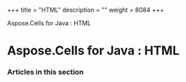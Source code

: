 +++
title = "HTML" 
description = "" 
weight = 8084 
+++

Aspose.Cells for Java : HTML  

# Aspose.Cells for Java : HTML


### Articles in this section

           

 

